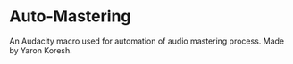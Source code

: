 # Auto-Mastering
An Audacity macro used for automation of audio mastering process. Made by Yaron Koresh.
